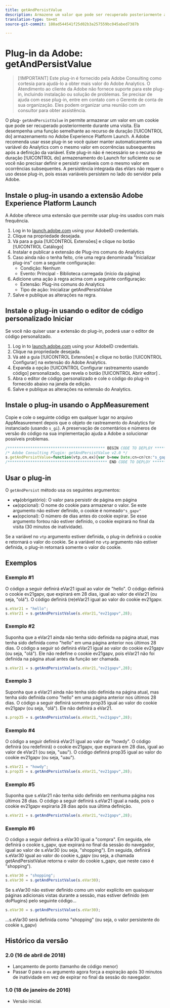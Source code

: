 ```yaml
---
title: getAndPersistValue
description: Armazene um valor que pode ser recuperado posteriormente a qualquer momento.
translation-type: tm+mt
source-git-commit: 180ad544541f25d02b3a257559bc045abed7387b

---
```



# Plug-in da Adobe: getAndPersistValue

> [!IMPORTANT] Este plug-in é fornecido pela Adobe Consulting como cortesia para ajudá-lo a obter mais valor do Adobe Analytics. O Atendimento ao cliente da Adobe não fornece suporte para este plug-in, incluindo instalação ou solução de problemas. Se precisar de ajuda com esse plug-in, entre em contato com o Gerente de conta de sua organização. Eles podem organizar uma reunião com um consultor para obter assistência.

O plug- `getAndPersistValue` in permite armazenar um valor em um cookie que pode ser recuperado posteriormente durante uma visita. Ela desempenha uma função semelhante ao recurso de duração [!UICONTROL do] armazenamento no Adobe Experience Platform Launch. A Adobe recomenda usar esse plug-in se você quiser manter automaticamente uma variável do Analytics com o mesmo valor em ocorrências subsequentes após a definição da variável. Este plug-in não é necessário se o recurso de duração [!UICONTROL do] armazenamento do Launch for suficiente ou se você não precisar definir e persistir variáveis com o mesmo valor em ocorrências subsequentes. A persistência integrada das eVars não requer o uso desse plug-in, pois essas variáveis persistem no lado do servidor pela Adobe.

## Instale o plug-in usando a extensão Adobe Experience Platform Launch

A Adobe oferece uma extensão que permite usar plug-ins usados com mais frequência.

1. Log in to [launch.adobe.com](https://launch.adobe.com) using your AdobeID credentials.
1. Clique na propriedade desejada.
1. Vá para a guia [!UICONTROL Extensões] e clique no botão [!UICONTROL Catálogo]
1. Instalar e publicar a extensão de Plug-ins  comuns do Analytics
1. Caso ainda não o tenha feito, crie uma regra denominada &quot;Inicializar plug-ins&quot; com a seguinte configuração:
   * Condição: Nenhum
   * Evento: Principal - Biblioteca carregada (início da página)
1. Adicione uma ação à regra acima com a seguinte configuração:
   * Extensão: Plug-ins comuns do Analytics
   * Tipo de ação: Inicializar getAndPersistValue
1. Salve e publique as alterações na regra.

## Instale o plug-in usando o editor de código personalizado Iniciar

Se você não quiser usar a extensão do plug-in, poderá usar o editor de código personalizado.

1. Log in to [launch.adobe.com](https://launch.adobe.com) using your AdobeID credentials.
1. Clique na propriedade desejada.
1. Vá até a guia [!UICONTROL Extensões] e clique no botão [!UICONTROL Configurar] na extensão do Adobe Analytics.
1. Expanda a opção [!UICONTROL Configurar rastreamento usando código] personalizado, que revela o botão [!UICONTROL Abrir editor] .
1. Abra o editor de código personalizado e cole o código do plug-in fornecido abaixo na janela de edição.
1. Salve e publique as alterações na extensão do Analytics.

## Instale o plug-in usando o AppMeasurement

Copie e cole o seguinte código em qualquer lugar no arquivo AppMeasurement depois que o objeto de rastreamento do Analytics for instanciado (usando `s_gi`). A preservação de comentários e números de versão do código na sua implementação ajuda a Adobe a solucionar possíveis problemas.

```js
/******************************************* BEGIN CODE TO DEPLOY *******************************************/
/* Adobe Consulting Plugin: getAndPersistValue v2.0 */
s.getAndPersistValue=function(vtp,cn,ex){var b=new Date;cn=cn?cn:"s_gapv";(ex=ex?ex:0)?b.setTime(b.getTime()+864E5*ex): b.setTime(b.getTime()+18E5);vtp||(vtp=this.c_r(cn));this.c_w(cn,vtp,b);return vtp};
/******************************************** END CODE TO DEPLOY ********************************************/
```

## Usar o plug-in

O `getAndPersist` método usa os seguintes argumentos:

* **`vtp`**(obrigatório): O valor para persistir de página em página
* **`cn`**(opcional): O nome do cookie para armazenar o valor. Se este argumento não estiver definido, o cookie é nomeado`"s_gapv"`
* **`ex`**(opcional): O número de dias antes do cookie expirar. Se esse argumento for`0`ou não estiver definido, o cookie expirará no final da visita (30 minutos de inatividade).

Se a variável no `vtp` argumento estiver definida, o plug-in definirá o cookie e retornará o valor do cookie. Se a variável no `vtp` argumento não estiver definida, o plug-in retornará somente o valor do cookie.

## Exemplos

### Exemplo #1

O código a seguir definirá eVar21 igual ao valor de &quot;hello&quot;.  O código definirá o cookie ev21gapv, que expirará em 28 dias, igual ao valor de eVar21 (ou seja, &quot;olá&quot;).  O código definirá (re)eVar21 igual ao valor do cookie ev21gapv.

```js
s.eVar21 = "hello";
s.eVar21 = s.getAndPersistValue(s.eVar21,"ev21gapv",28);
```

### Exemplo #2

Suponha que a eVar21 ainda não tenha sido definida na página atual, mas tenha sido definida como &quot;hello&quot; em uma página anterior nos últimos 28 dias.   O código a seguir só definirá eVar21 igual ao valor do cookie ev21gapv (ou seja, &quot;olá&quot;).  Ele não redefine o cookie ev21gapv, pois eVar21 não foi definida na página atual antes da função ser chamada.

```js
s.eVar21 = s.getAndPersistValue(s.eVar21,"ev21gapv",28);
```

### Exemplo 3

Suponha que a eVar21 ainda não tenha sido definida na página atual, mas tenha sido definida como &quot;hello&quot; em uma página anterior nos últimos 28 dias.  O código a seguir definirá somente prop35 igual ao valor do cookie ev21gapv (ou seja, &quot;olá&quot;).  Ele não definirá a eVar21.

```js
s.prop35 = s.getAndPersistValue(s.eVar21,"ev21gapv",28);
```

### Exemplo #4

O código a seguir definirá eVar21 igual ao valor de &quot;howdy&quot;.  O código definirá (ou redefinirá) o cookie ev21gapv, que expirará em 28 dias, igual ao valor de eVar21 (ou seja, &quot;uau&quot;).  O código definirá prop35 igual ao valor do cookie ev21gapv (ou seja, &quot;uau&quot;).

```js
s.eVar21 = "howdy";
s.prop35 = s.getAndPersistValue(s.eVar21,"ev21gapv",28);
```

### Exemplo #5

Suponha que s.eVar21 não tenha sido definido em nenhuma página nos últimos 28 dias.  O código a seguir definirá s.eVar21 igual a nada, pois o cookie ev21gapv expiraria 28 dias após sua última definição.

```js
s.eVar21 = s.getAndPersistValue(s.eVar21,"ev21gapv",28);
```

### Exemplo #6

O código a seguir definirá a eVar30 igual a &quot;compra&quot;.  Em seguida, ele definirá o cookie s_gapv, que expirará no final da sessão do navegador, igual ao valor de s.eVar30 (ou seja, &quot;shopping&quot;).  Em seguida, definirá s.eVar30 igual ao valor do cookie s_gapv (ou seja, a chamada getAndPersistValue retorna o valor do cookie s_gapv, que neste caso é &quot;shopping&quot;).

```js
s.eVar30 = "shopping";
s.eVar30 = s.getAndPersistValue(s.eVar30);
```

Se s.eVar30 não estiver definido como um valor explícito em quaisquer páginas adicionais vistas durante a sessão, mas estiver definido (em doPlugins) pelo seguinte código...

```js
s.eVar30 = s.getAndPersistValue(s.eVar30);
```

...s.eVar30 será definida como &quot;shopping&quot; (ou seja, o valor persistente do cookie s_gapv)

## Histórico da versão

### 2.0 (16 de abril de 2018)

* Lançamento de ponto (tamanho de código menor)
* Passar 0 para o `ex` argumento agora força a expiração após 30 minutos de inatividade em vez de expirar no final da sessão do navegador.

### 1.0 (18 de janeiro de 2016)

* Versão inicial.
